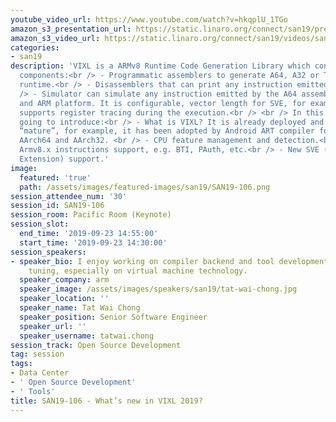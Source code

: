 ```yaml
---
youtube_video_url: https://www.youtube.com/watch?v=hkqplU_1TGo
amazon_s3_presentation_url: https://static.linaro.org/connect/san19/presentations/san19-106.pdf
amazon_s3_video_url: https://static.linaro.org/connect/san19/videos/san19-106.mp4
categories:
- san19
description: 'VIXL is a ARMv8 Runtime Code Generation Library which contains three
  components:<br /> - Programmatic assemblers to generate A64, A32 or T32 code at
  runtime.<br /> - Disassemblers that can print any instruction emitted by the assemblers.<br
  /> - Simulator can simulate any instruction emitted by the A64 assembler on x86
  and ARM platform. It is configurable, vector length for SVE, for example, and it
  supports register tracing during the execution.<br /> <br /> In this talk, were
  going to introduce:<br /> - What is VIXL? It is already deployed and is considered
  “mature”, for example, it has been adopted by Android ART compiler for its ARM backends:
  AArch64 and AArch32. <br /> - CPU feature management and detection.<br /> - New
  Armv8.x instructions support, e.g. BTI, PAuth, etc.<br /> - New SVE (Scalable Vector
  Extension) support.'
image:
  featured: 'true'
  path: /assets/images/featured-images/san19/SAN19-106.png
session_attendee_num: '30'
session_id: SAN19-106
session_room: Pacific Room (Keynote)
session_slot:
  end_time: '2019-09-23 14:55:00'
  start_time: '2019-09-23 14:30:00'
session_speakers:
- speaker_bio: I enjoy working on compiler backend and tool development and performance
    tuning, especially on virtual machine technology.
  speaker_company: arm
  speaker_image: /assets/images/speakers/san19/tat-wai-chong.jpg
  speaker_location: ''
  speaker_name: Tat Wai Chong
  speaker_position: Senior Software Engineer
  speaker_url: ''
  speaker_username: tatwai.chong
session_track: Open Source Development
tag: session
tags:
- Data Center
- ' Open Source Development'
- ' Tools'
title: SAN19-106 - What’s new in VIXL 2019?
---
```

